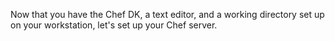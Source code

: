 Now that you have the Chef DK, a text editor, and a working directory set up on your workstation, let's set up your Chef server.
